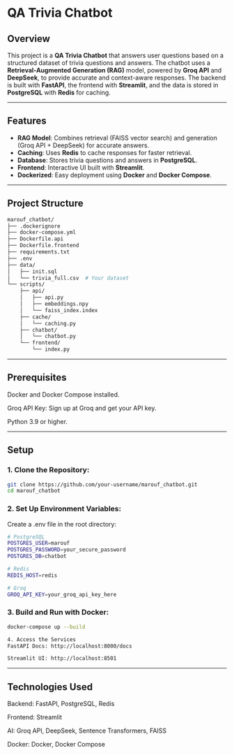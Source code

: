 # QA Trivia Chatbot

## Overview
This project is a **QA Trivia Chatbot** that answers user questions based on a structured dataset of trivia questions and answers. The chatbot uses a **Retrieval-Augmented Generation (RAG)** model, powered by **Groq API** and **DeepSeek**, to provide accurate and context-aware responses. The backend is built with **FastAPI**, the frontend with **Streamlit**, and the data is stored in **PostgreSQL** with **Redis** for caching.

---

## Features
- **RAG Model**: Combines retrieval (FAISS vector search) and generation (Groq API + DeepSeek) for accurate answers.
- **Caching**: Uses **Redis** to cache responses for faster retrieval.
- **Database**: Stores trivia questions and answers in **PostgreSQL**.
- **Frontend**: Interactive UI built with **Streamlit**.
- **Dockerized**: Easy deployment using **Docker** and **Docker Compose**.

---

## Project Structure
```bash
marouf_chatbot/
├── .dockerignore
├── docker-compose.yml
├── Dockerfile.api
├── Dockerfile.frontend
├── requirements.txt
├── .env
├── data/
│   ├── init.sql
│   └── trivia_full.csv  # Your dataset
└── scripts/
    ├── api/
    │   ├── api.py
    │   ├── embeddings.npy
    │   └── faiss_index.index
    ├── cache/
    │   └── caching.py
    ├── chatbot/
    │   └── chatbot.py
    └── frontend/
        └── index.py

```
---

## Prerequisites
Docker and Docker Compose installed.

Groq API Key: Sign up at Groq and get your API key.

Python 3.9 or higher.

---

## Setup
### 1. Clone the Repository:
```bash
git clone https://github.com/your-username/marouf_chatbot.git
cd marouf_chatbot

```

### 2. Set Up Environment Variables:
Create a .env file in the root directory:
```bash
# PostgreSQL
POSTGRES_USER=marouf
POSTGRES_PASSWORD=your_secure_password
POSTGRES_DB=chatbot

# Redis
REDIS_HOST=redis

# Groq
GROQ_API_KEY=your_groq_api_key_here
```

### 3. Build and Run with Docker:
```bash
docker-compose up --build

4. Access the Services
FastAPI Docs: http://localhost:8000/docs

Streamlit UI: http://localhost:8501
```
---

## Technologies Used
Backend: FastAPI, PostgreSQL, Redis

Frontend: Streamlit

AI: Groq API, DeepSeek, Sentence Transformers, FAISS

Docker: Docker, Docker Compose

